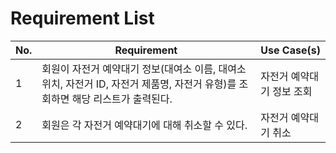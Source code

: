 # Requirement List

| **No.** | **Requirement** | **Use Case(s)** |
| --- | --- | --- |
| 1 | 회원이 자전거 예약대기 정보(대여소 이름, 대여소 위치, 자전거 ID, 자전거 제품명, 자전거 유형)를 조회하면 해당 리스트가 출력된다. | 자전거 예약대기 정보 조회 |
| 2 | 회원은 각 자전거 예약대기에 대해 취소할 수 있다. | 자전거 예약대기 취소 |